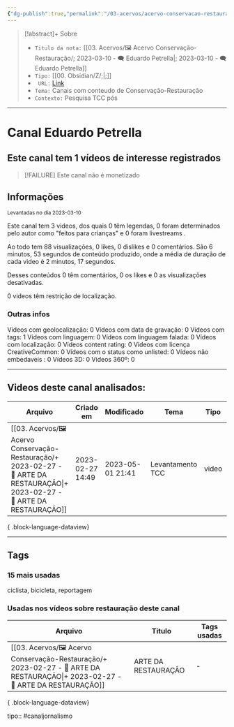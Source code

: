 ```yaml
---
{"dg-publish":true,"permalink":"/03-acervos/acervo-conservacao-restauracao/2023-03-10-eduardo-petrella/","tags":["🖼️/🗨️"],"created":"2023-03-10T16:45:20.248-03:00","updated":"2023-05-01T21:22:12.858-03:00"}
---
```


>[!abstract]+ Sobre
>- `Titulo da nota:`  [[03. Acervos/🖼️ Acervo Conservação-Restauração/; 2023-03-10 - 🗨️ Eduardo Petrella\|; 2023-03-10 - 🗨️ Eduardo Petrella]]
>- `Tipo:`  [[00. Obsidian/Z/;\|;]]
>- ` URL:`  [Link](http://www.youtube.com/@eduardopetrella6889)
>- `Tema:`  Canais com conteudo de Conservação-Restauração
>- ` Contexto: `  Pesquisa TCC pós
***

# Canal Eduardo Petrella
## Este canal tem 1 vídeos de interesse registrados
>[!FAILURE] Este canal não é monetizado

## Informações
<small> Levantadas no dia 2023-03-10 </small>


Este canal tem 3 videos, dos quais 0 têm legendas, 0 foram determinados pelo autor como "feitos para crianças" e 0 foram livestreams .

Ao todo tem 88 visualizações, 0 likes, 0 dislikes e 0 comentários.
São 6 minutos, 53 segundos de conteúdo produzido, onde a média de duração de cada video é 2 minutos, 17 segundos.

Desses conteúdos 0 têm comentários, 0 os likes e 0 as visualizações desativadas.

0 videos têm restrição de localização.

### Outras infos

Vídeos com geolocalização: 0
Vídeos com data de gravação: 0
Vídeos com tags: 1
Vídeos com linguagem: 0
Vídeos com linguagem falada: 0
Vídeos com localização: 0
Vídeos content rating: 0
Vídeos com licença CreativeCommon: 0
Vídeos com o status como unlisted: 0
Vídeos não embedaveis : 0
Vídeos 3D: 0
Videos 360º: 0

***
## Videos deste canal analisados:
| Arquivo                                                                                                                                    | Criado em        | Modificado       | Tema             | Tipo  | Canal            |
| ------------------------------------------------------------------------------------------------------------------------------------------ | ---------------- | ---------------- | ---------------- | ----- | ---------------- |
| [[03. Acervos/🖼️ Acervo Conservação-Restauração/+ 2023-02-27   -  🎥️ ARTE DA RESTAURAÇÃO\|+ 2023-02-27   -  🎥️ ARTE DA RESTAURAÇÃO]] | 2023-02-27 14:49 | 2023-05-01 21:41 | Levantamento TCC | video | Eduardo Petrella |

{ .block-language-dataview}
***

## Tags
### 15 mais usadas

ciclista, bicicleta, reportagem

### Usadas nos vídeos sobre restauração deste canal
| Arquivo                                                                                                                                    | Titulo              | Tags usadas |
| ------------------------------------------------------------------------------------------------------------------------------------------ | ------------------- | ----------- |
| [[03. Acervos/🖼️ Acervo Conservação-Restauração/+ 2023-02-27   -  🎥️ ARTE DA RESTAURAÇÃO\|+ 2023-02-27   -  🎥️ ARTE DA RESTAURAÇÃO]] | ARTE DA RESTAURAÇÃO | \-          |

{ .block-language-dataview}


tipo:: #canaljornalismo